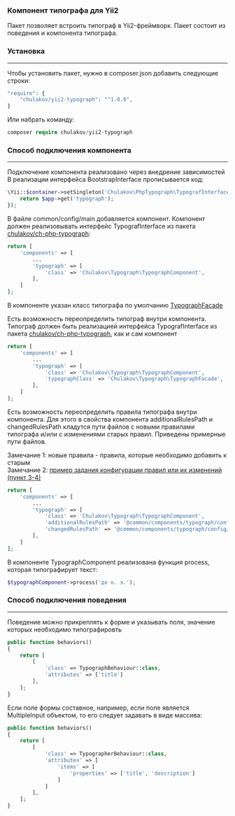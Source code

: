 ### Компонент типографа для Yii2

Пакет позволяет встроить типограф в Yii2-фреймворк. Пакет состоит из поведения и компонента типографа. 

### Установка
<hr>

Чтобы установить пакет, нужно в composer.json добавить следующие строки:

```php
"require": {
    "chulakov/yii2-typograph": "^1.0.0",
}
```

Или набрать команду:

```php
composer require chulakov/yii2-typograph
```

### Способ подключения компонента
<hr>

Подключение компонента реализовано через внедрение зависимостей<br>
В реализации интерфейса BootstrapInterface прописывается код: 

```php
\Yii::$container->setSingleton('Chulakov\PhpTypograph\TypografInterface', function() use ($app) {
    return $app->get('typograph');
});
```

В файле common/config/main добавляется компонент. Компонент должен реализовывать интерфейс TypografInterface из пакета <a href="https://github.com/OlegChulakovStudio/ch-php-typograph">chulakov/ch-php-typograph</a>:

```php
return [
	'components' => [
		...
		'typograph' => [
	    	'class' => 'Chulakov\Typograph\TypographComponent',
	    ],
	]
];
```

В компоненте указан класс типографа по умолчанию <a href="https://github.com/OlegChulakovStudio/ch-php-typograph/blob/main/src/TypographFacade.php">TypographFacade</a>

Есть возможность переопределить типограф внутри компонента. Типограф должен быть реализацией интерфейса TypografInterface из пакета <a href="https://github.com/OlegChulakovStudio/ch-php-typograph">chulakov/ch-php-typograph</a>, как и сам компонент


```php
return [
	'components' => [
		...
		'typograph' => [
		    'class' => 'Chulakov\Typograph\TypographComponent',
		    'typographClass' => 'Chulakov\Typograph\TypographFacade',
		],
	]
];
```

Есть возможность переопределить правила типографа внутри компонента. Для этого в свойства компонента additionalRulesPath и changedRulesPath кладутся 
пути файлов с новыми правилами типографа и/или с изменениями старых правил. Приведены примерные пути файлов.

Замечание 1: новые правила - правила, которые необходимо добавить к старым<br>
Замечание 2: <a href="https://github.com/OlegChulakovStudio/ch-php-typograph/blob/main/README.md">пример задания конфигурации правил или их изменений (пункт 3-4)</a>
 

```php
return [
	'components' => [
		...
		'typograph' => [
			'class' => 'Chulakov\Typograph\TypographComponent',
			'additionalRulesPath' => '@common/components/typograph/config/additionalRules.php',
			'changedRulesPath' => '@common/components/typograph/config/changedRules.php',
		],
	]
];
```

В компоненте TypographComponent реализована функция process, которая типографирует текст:

```php
$typographComponent->process('до н. э.');
```

### Способ подключения поведения
<hr>

Поведение можно прикреплять к форме и указывать поля, значение которых необходимо типографировть

```php
public function behaviors()
{
	return [
		[
		    'class' => TypographBehaviour::class,
		    'attributes' => ['title']
		],
	];
}
```

Если поле формы составное, например, если поле является MultipleInput объектом, то его следует задавать в виде массива:

```php
public function behaviors()
{
	return [
		[
			'class' => TypographerBehaviour::class,
			'attributes' => [
			    'items' => [
			        'properties' => ['title', 'description']
			    ]
			]
		],
	];
}
```